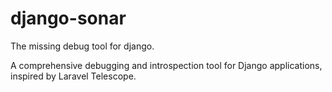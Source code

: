 # django-sonar
The missing debug tool for django.

A comprehensive debugging and introspection tool for Django applications, inspired by Laravel Telescope.